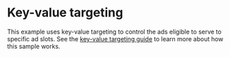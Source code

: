 # Key-value targeting

This example uses key-value targeting to control the ads eligible to serve to
specific ad slots. See the [key-value targeting guide][guide_key_value] to learn
more about how this sample works.

[guide_key_value]: //developers.google.com/publisher-tag/guides/key-value-targeting
